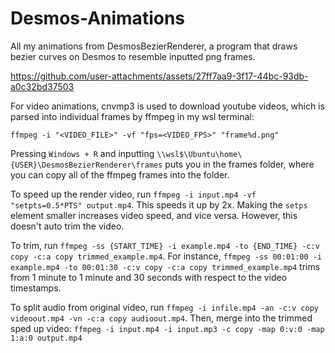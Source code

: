 # Desmos-Animations
All my animations from DesmosBezierRenderer, a program that draws bezier curves on Desmos to resemble inputted png frames.

https://github.com/user-attachments/assets/27ff7aa9-3f17-44bc-93db-a0c32bd37503

 For video animations, cnvmp3 is used to download youtube videos, which is parsed into individual frames by ffmpeg in my wsl terminal:

`ffmpeg -i "<VIDEO_FILE>" -vf "fps=<VIDEO_FPS>" "frame%d.png"` 


Pressing `Windows + R` and inputting `\\wsl$\Ubuntu\home\{USER}\DesmosBezierRenderer\frames` puts you in the frames folder, where you can copy all of the ffmpeg frames into the folder. 

To speed up the render video, run `ffmpeg -i input.mp4 -vf "setpts=0.5*PTS" output.mp4`. This speeds it up by 2x. Making the `setps` element smaller increases video speed, and vice versa. However, this doesn't auto trim the video.

To trim, run `ffmpeg -ss {START_TIME} -i example.mp4 -to {END_TIME} -c:v copy -c:a copy trimmed_example.mp4`. For instance, `ffmpeg -ss 00:01:00 -i example.mp4 -to 00:01:30 -c:v copy -c:a copy trimmed_example.mp4` trims from 1 minute to 1 minute and 30 seconds with respect to the video timestamps. 

To split audio from original video, run `ffmpeg -i infile.mp4 -an -c:v copy videoout.mp4 -vn -c:a copy audioout.mp4`. Then, merge into the trimmed sped up video: `ffmpeg -i input.mp4 -i input.mp3 -c copy -map 0:v:0 -map 1:a:0 output.mp4`


